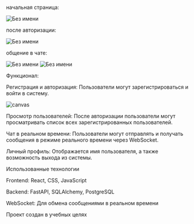 начальная страница:

![Без имени](https://github.com/user-attachments/assets/9670de45-e956-4756-b425-2e030031e4a3)




после авторизации:

![Без имени](https://github.com/user-attachments/assets/86093f74-c1ba-47ca-b55a-8b95d6ada90c)




общение в чате:

![Без имени](https://github.com/user-attachments/assets/2c1f09a0-6126-43d9-99c1-4bb1fd6950a3)
![Без имени](https://github.com/user-attachments/assets/ee8ff835-84d6-4e1e-9c42-ec5e203386e8)




Функционал:

Регистрация и авторизация: Пользователи могут зарегистрироваться и войти в систему.

![canvas](https://github.com/user-attachments/assets/4809dbc1-8ad9-48ac-a4bf-580995fa4274)


Просмотр пользователей: После авторизации пользователи могут просматривать список всех зарегистрированных пользователей.

Чат в реальном времени: Пользователи могут отправлять и получать сообщения в режиме реального времени через WebSocket.

Личный профиль: Отображается имя пользователя, а также возможность выхода из системы.

Использованные технологии

Frontend: React, CSS, JavaScript


Backend: FastAPI, SQLAlchemy, PostgreSQL


WebSocket: Для обмена сообщениями в реальном времени


Проект создан в учебных целях
